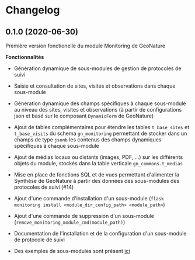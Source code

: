 # Changelog

0.1.0 (2020-06-30)
------------------

Première version fonctionelle du module Monitoring de GeoNature

**Fonctionnalités**

* Génération dynamique de sous-modules de gestion de protocoles de suivi
* Saisie et consultation de sites, visites et observations dans chaque sous-module
* Génération dynamique des champs spécifiques à chaque sous-module au niveau des sites, visites et observations (à partir de configurations json et basé sur le composant ``DynamicForm`` de GeoNature)
* Ajout de tables complémentaires pour étendre les tables ``t_base_sites`` et ``t_base_visits`` du schema ``gn_monitoring`` permettant de stocker dans un champs de type ``jsonb`` les contenus des champs dynamiques spécifiques à chaque sous-module
* Ajout de médias locaux ou distants (images, PDF, ...) sur les différents objets du module, stockés dans la table verticale ``gn_commons.t_medias``
* Mise en place de fonctions SQL et de vues permettant d'alimenter la Synthèse de GeoNature à partir des données des sous-modules des protocoles de suivi (#14)
* Ajout d'une commande d'installation d'un sous-module (``flask monitoring install <module_dir_config_path> <module_path>``)
* Ajout d'une commande de suppression d'un sous-module (``remove_monitoring_module_cmd(module_path)``)
* Documentation de l'installation et de la configuration d'un sous-module de protocole de suivi

* Des exemples de sous-modules sont présent [ici](https://github.com/PnCevennes/protocoles_suivi/)
